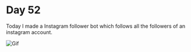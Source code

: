 Day 52
================================================================================

Today I made a Instagram follower bot which follows all the followers of an instagram account.

![Gif](file.gif)
